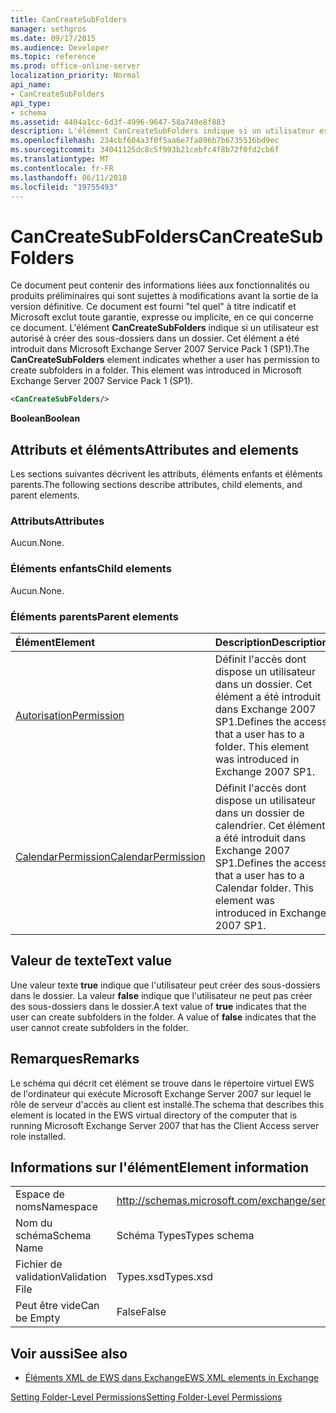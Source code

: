 ```yaml
---
title: CanCreateSubFolders
manager: sethgros
ms.date: 09/17/2015
ms.audience: Developer
ms.topic: reference
ms.prod: office-online-server
localization_priority: Normal
api_name:
- CanCreateSubFolders
api_type:
- schema
ms.assetid: 4404a1cc-6d3f-4996-9647-58a740e8f883
description: L'élément CanCreateSubFolders indique si un utilisateur est autorisé à créer des sous-dossiers dans un dossier. Cet élément a été introduit dans Microsoft Exchange Server 2007 Service Pack 1 (SP1).
ms.openlocfilehash: 234cbf604a3f0f5aa6e7fa896b7b6735516bd9ec
ms.sourcegitcommit: 34041125dc8c5f993b21cebfc4f8b72f0fd2cb6f
ms.translationtype: MT
ms.contentlocale: fr-FR
ms.lasthandoff: 06/11/2018
ms.locfileid: "19755493"
---
```

# <a name="cancreatesubfolders"></a><span data-ttu-id="85923-104">CanCreateSubFolders</span><span class="sxs-lookup"><span data-stu-id="85923-104">CanCreateSubFolders</span></span>

<span data-ttu-id="85923-p102">Ce document peut contenir des informations liées aux fonctionnalités ou produits préliminaires qui sont sujettes à modifications avant la sortie de la version définitive. Ce document est fourni "tel quel" à titre indicatif et Microsoft exclut toute garantie, expresse ou implicite, en ce qui concerne ce document. L'élément **CanCreateSubFolders** indique si un utilisateur est autorisé à créer des sous-dossiers dans un dossier. Cet élément a été introduit dans Microsoft Exchange Server 2007 Service Pack 1 (SP1).</span><span class="sxs-lookup"><span data-stu-id="85923-p102">The **CanCreateSubFolders** element indicates whether a user has permission to create subfolders in a folder. This element was introduced in Microsoft Exchange Server 2007 Service Pack 1 (SP1).</span></span> 
  
```xml
<CanCreateSubFolders/>
```

 <span data-ttu-id="85923-107">**Boolean**</span><span class="sxs-lookup"><span data-stu-id="85923-107">**Boolean**</span></span>
## <a name="attributes-and-elements"></a><span data-ttu-id="85923-108">Attributs et éléments</span><span class="sxs-lookup"><span data-stu-id="85923-108">Attributes and elements</span></span>

<span data-ttu-id="85923-109">Les sections suivantes décrivent les attributs, éléments enfants et éléments parents.</span><span class="sxs-lookup"><span data-stu-id="85923-109">The following sections describe attributes, child elements, and parent elements.</span></span>
  
### <a name="attributes"></a><span data-ttu-id="85923-110">Attributs</span><span class="sxs-lookup"><span data-stu-id="85923-110">Attributes</span></span>

<span data-ttu-id="85923-111">Aucun.</span><span class="sxs-lookup"><span data-stu-id="85923-111">None.</span></span>
  
### <a name="child-elements"></a><span data-ttu-id="85923-112">Éléments enfants</span><span class="sxs-lookup"><span data-stu-id="85923-112">Child elements</span></span>

<span data-ttu-id="85923-113">Aucun.</span><span class="sxs-lookup"><span data-stu-id="85923-113">None.</span></span>
  
### <a name="parent-elements"></a><span data-ttu-id="85923-114">Éléments parents</span><span class="sxs-lookup"><span data-stu-id="85923-114">Parent elements</span></span>

|<span data-ttu-id="85923-115">**Élément**</span><span class="sxs-lookup"><span data-stu-id="85923-115">**Element**</span></span>|<span data-ttu-id="85923-116">**Description**</span><span class="sxs-lookup"><span data-stu-id="85923-116">**Description**</span></span>|
|:-----|:-----|
|[<span data-ttu-id="85923-117">Autorisation</span><span class="sxs-lookup"><span data-stu-id="85923-117">Permission</span></span>](permission.md) <br/> |<span data-ttu-id="85923-p103">Définit l'accès dont dispose un utilisateur dans un dossier. Cet élément a été introduit dans Exchange 2007 SP1.</span><span class="sxs-lookup"><span data-stu-id="85923-p103">Defines the access that a user has to a folder. This element was introduced in Exchange 2007 SP1.</span></span>  <br/> |
|[<span data-ttu-id="85923-120">CalendarPermission</span><span class="sxs-lookup"><span data-stu-id="85923-120">CalendarPermission</span></span>](calendarpermission.md) <br/> |<span data-ttu-id="85923-p104">Définit l'accès dont dispose un utilisateur dans un dossier de calendrier. Cet élément a été introduit dans Exchange 2007 SP1.</span><span class="sxs-lookup"><span data-stu-id="85923-p104">Defines the access that a user has to a Calendar folder. This element was introduced in Exchange 2007 SP1.</span></span>  <br/> |
   
## <a name="text-value"></a><span data-ttu-id="85923-123">Valeur de texte</span><span class="sxs-lookup"><span data-stu-id="85923-123">Text value</span></span>

<span data-ttu-id="85923-p105">Une valeur texte **true** indique que l'utilisateur peut créer des sous-dossiers dans le dossier. La valeur **false** indique que l'utilisateur ne peut pas créer des sous-dossiers dans le dossier.</span><span class="sxs-lookup"><span data-stu-id="85923-p105">A text value of **true** indicates that the user can create subfolders in the folder. A value of **false** indicates that the user cannot create subfolders in the folder.</span></span> 
  
## <a name="remarks"></a><span data-ttu-id="85923-126">Remarques</span><span class="sxs-lookup"><span data-stu-id="85923-126">Remarks</span></span>

<span data-ttu-id="85923-127">Le schéma qui décrit cet élément se trouve dans le répertoire virtuel EWS de l'ordinateur qui exécute Microsoft Exchange Server 2007 sur lequel le rôle de serveur d'accès au client est installé.</span><span class="sxs-lookup"><span data-stu-id="85923-127">The schema that describes this element is located in the EWS virtual directory of the computer that is running Microsoft Exchange Server 2007 that has the Client Access server role installed.</span></span>
  
## <a name="element-information"></a><span data-ttu-id="85923-128">Informations sur l'élément</span><span class="sxs-lookup"><span data-stu-id="85923-128">Element information</span></span>

|||
|:-----|:-----|
|<span data-ttu-id="85923-129">Espace de noms</span><span class="sxs-lookup"><span data-stu-id="85923-129">Namespace</span></span>  <br/> |http://schemas.microsoft.com/exchange/services/2006/types  <br/> |
|<span data-ttu-id="85923-130">Nom du schéma</span><span class="sxs-lookup"><span data-stu-id="85923-130">Schema Name</span></span>  <br/> |<span data-ttu-id="85923-131">Schéma Types</span><span class="sxs-lookup"><span data-stu-id="85923-131">Types schema</span></span>  <br/> |
|<span data-ttu-id="85923-132">Fichier de validation</span><span class="sxs-lookup"><span data-stu-id="85923-132">Validation File</span></span>  <br/> |<span data-ttu-id="85923-133">Types.xsd</span><span class="sxs-lookup"><span data-stu-id="85923-133">Types.xsd</span></span>  <br/> |
|<span data-ttu-id="85923-134">Peut être vide</span><span class="sxs-lookup"><span data-stu-id="85923-134">Can be Empty</span></span>  <br/> |<span data-ttu-id="85923-135">False</span><span class="sxs-lookup"><span data-stu-id="85923-135">False</span></span>  <br/> |
   
## <a name="see-also"></a><span data-ttu-id="85923-136">Voir aussi</span><span class="sxs-lookup"><span data-stu-id="85923-136">See also</span></span>



- [<span data-ttu-id="85923-137">Éléments XML de EWS dans Exchange</span><span class="sxs-lookup"><span data-stu-id="85923-137">EWS XML elements in Exchange</span></span>](ews-xml-elements-in-exchange.md)


[<span data-ttu-id="85923-138">Setting Folder-Level Permissions</span><span class="sxs-lookup"><span data-stu-id="85923-138">Setting Folder-Level Permissions</span></span>](http://msdn.microsoft.com/library/c7530e86-5112-401c-b10a-9c054ae59f07%28Office.15%29.aspx)

